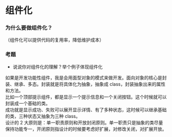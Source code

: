 <!--
 * @Author: 鱼小柔
 * @Date: 2020-11-15 17:21:26
 * @LastEditors: your name
 * @LastEditTime: 2021-06-14 15:27:23
 * @Description: file content
-->

# 组件化

### 为什么要做组件化？

（组件化可以提供代码的复用率，降低维护成本）

### 考题

- 说说你对组件化的理解？举个例子体现组件化

如果是开发功能性组件，我是会用面型对象的模式来做开发。面向对象的核心是封装、继承、多态。封装就是将具体化为抽象，抽象成 class，封装抽象出来的属性和方法。<br>
比如一个顶部提示组件，都是显示一个提示信息和一个关闭按钮。这个时候就可以封装成一个基础的类。<br>
成功就是显示成功、失败可以展开显示详情、有了多种状态，这时候可以继承基础的类，三种状态又抽象为三种 class。<br>
设计的 2 大原则是：单一职责原则和开放封闭原则。单一职责只是抽象的类尽量保持功能专一，开闭原则指设计的时候要考虑好扩展，对修改关闭，对扩展开放。
